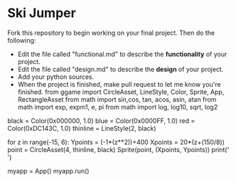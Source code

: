 # Ski Jumper

Fork this repository to begin working on your final project. Then do the following:

* Edit the file called "functional.md" to describe the **functionality** of your project.
* Edit the file called "design.md" to describe the **design** of your project.
* Add your python sources.
* When the project is finished, make  pull request to let me know you're finished.
from ggame import CircleAsset, LineStyle, Color, Sprite, App, RectangleAsset
from math import sin,cos, tan, acos, asin, atan
from math import exp, expm1, e, pi
from math import log, log10, sqrt, log2


black = Color(0x000000, 1.0)
blue = Color(0x0000FF, 1.0)
red = Color(0xDC143C, 1.0)
thinline = LineStyle(2, black)


for z in range(-15, 6):
    Ypoints = (-1*(z**2))+400
    Xpoints = 20*(z+(150/8))
    point = CircleAsset(4, thinline, black)
    Sprite(point, (Xpoints, Ypoints))
print(' ')

      
        
        
myapp = App()
myapp.run()